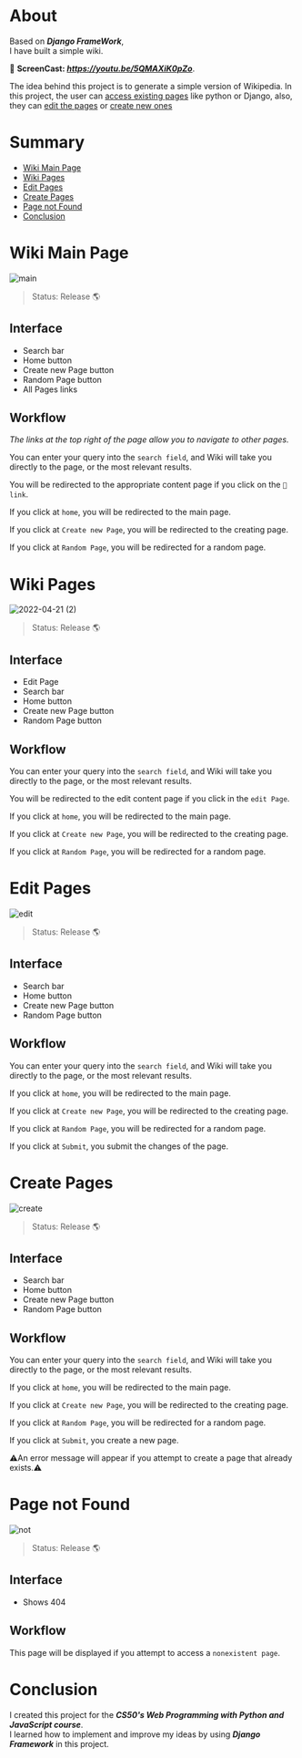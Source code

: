 <h1>About</h1>

Based  on _**Django FrameWork**_, <br/> I have built a simple wiki.

🎥 **ScreenCast: _https://youtu.be/5QMAXiK0pZo_**.

The idea behind this project is to generate a simple version of Wikipedia.
In this project, the user can <ins>access existing pages</ins> like python or Django, also, they can <ins>edit the pages</ins> or <ins>create new ones</ins>

# Summary
+ [Wiki Main Page](#wiki-main-page)
+ [Wiki Pages](#wiki-pages)
+ [Edit Pages](#edit-pages) 
+ [Create Pages](#create-pages)
+ [Page not Found](#page-not-found)
+ [Conclusion](#conclusion)

# Wiki Main Page

![main](https://user-images.githubusercontent.com/69995288/164569773-33d70813-9dca-401a-b964-a8bec01f0b15.png)

> Status: Release 🌎

<h2> Interface </h2>

+ Search bar
+ Home button
+ Create new Page button
+ Random Page button
+ All Pages links

<h2> Workflow </h2>

 _The links at the top right of the page allow you to navigate to other pages._
 
You can enter your query into the `search field`, and Wiki will take you directly to the page, or the most relevant results. 
 
 You will be redirected to the appropriate content page if you click on the `📌link`.
 
 If you click at `home`, you will be redirected to the main page.
 
 If you click at `Create new Page`, you will be redirected to the creating page.
 
 If you click at `Random Page`, you will be redirected for a random page.
 
# Wiki Pages

![2022-04-21 (2)](https://user-images.githubusercontent.com/69995288/164576036-a51632b0-7942-47be-a762-16a23ce6b8dc.png)

> Status: Release 🌎

<h2> Interface </h2>

+ Edit Page
+ Search bar
+ Home button
+ Create new Page button
+ Random Page button

<h2> Workflow </h2>

You can enter your query into the `search field`, and Wiki will take you directly to the page, or the most relevant results. 
 
 You will be redirected to the edit content page if you click in the `edit Page`.
 
 If you click at `home`, you will be redirected to the main page.
 
 If you click at `Create new Page`, you will be redirected to the creating page.
 
 If you click at `Random Page`, you will be redirected for a random page.

# Edit Pages

![edit](https://user-images.githubusercontent.com/69995288/164577363-c9d3cdbc-16e6-498b-a242-f0522d3c20d5.png)

> Status: Release 🌎

<h2> Interface </h2>

+ Search bar
+ Home button
+ Create new Page button
+ Random Page button

<h2> Workflow </h2>

You can enter your query into the `search field`, and Wiki will take you directly to the page, or the most relevant results. 
 
 If you click at `home`, you will be redirected to the main page.
 
 If you click at `Create new Page`, you will be redirected to the creating page.
 
 If you click at `Random Page`, you will be redirected for a random page.
 
 If you click at `Submit`, you submit the changes of the page.
 
 # Create Pages
 
 ![create](https://user-images.githubusercontent.com/69995288/164578714-1c439daa-6e4e-4331-9e91-35181343bcab.png)
 
 > Status: Release 🌎

<h2> Interface </h2>

+ Search bar
+ Home button
+ Create new Page button
+ Random Page button

<h2> Workflow </h2>

You can enter your query into the `search field`, and Wiki will take you directly to the page, or the most relevant results. 
 
 If you click at `home`, you will be redirected to the main page.
 
 If you click at `Create new Page`, you will be redirected to the creating page.
 
 If you click at `Random Page`, you will be redirected for a random page.
 
 If you click at `Submit`, you create a new page.
 
 ⚠️An error message will appear if you attempt to create a page that already exists.⚠️
  
 # Page not Found
 
 ![not](https://user-images.githubusercontent.com/69995288/164579571-9891644c-ffa7-4d75-94ae-2da76c96a01f.png)
 
 > Status: Release 🌎

<h2> Interface </h2>

+ Shows 404

<h2> Workflow </h2>

This page will be displayed if you attempt to access a `nonexistent page`.

 # Conclusion
 I created this project for the _**CS50's Web Programming with Python and JavaScript course**_.<br/>I learned how to implement and improve my ideas by using  _**Django Framework**_ in this project.
 
